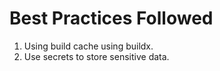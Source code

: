 # Best Practices Followed

1.  Using build cache using buildx.
2.  Use secrets to store sensitive data.
